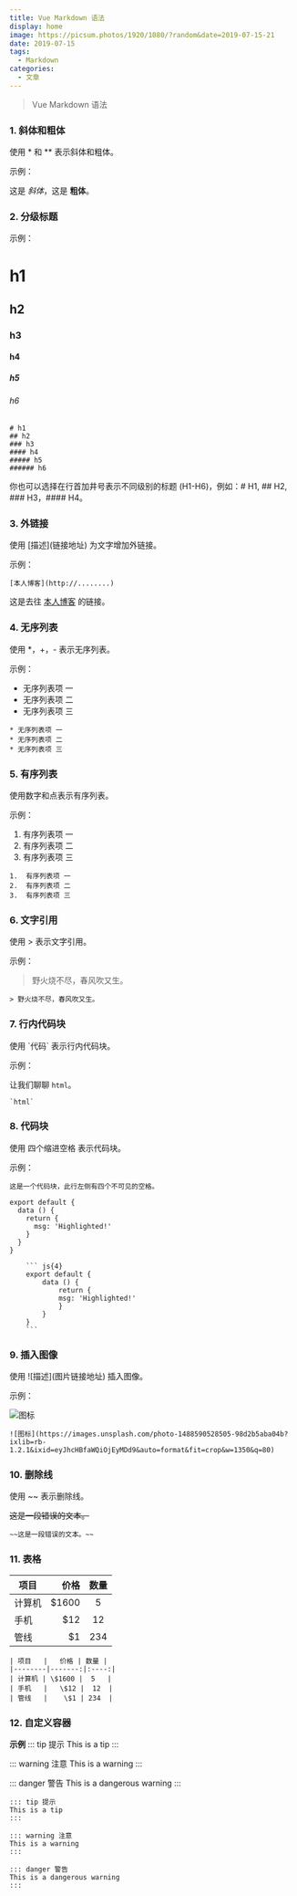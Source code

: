 ```yaml
---
title: Vue Markdown 语法
display: home
image: https://picsum.photos/1920/1080/?random&date=2019-07-15-21
date: 2019-07-15
tags: 
  - Markdown
categories:
  - 文章
--- 
```

> Vue Markdown 语法

### 1. 斜体和粗体

使用 \* 和 \*\* 表示斜体和粗体。

示例：

这是 _斜体_，这是 **粗体**。

### 2. 分级标题

示例：

# h1
## h2
### h3
#### h4
##### h5
###### h6

```
# h1
## h2
### h3
#### h4
##### h5
###### h6
```

你也可以选择在行首加井号表示不同级别的标题 (H1-H6)，例如：# H1, ## H2, ### H3，#### H4。

### 3. 外链接

使用 \[描述](链接地址) 为文字增加外链接。

示例：
```
[本人博客](http://........)
```
这是去往 [本人博客](/) 的链接。

### 4. 无序列表

使用 \*，+，- 表示无序列表。

示例：

* 无序列表项 一
* 无序列表项 二
* 无序列表项 三
```
* 无序列表项 一
* 无序列表项 二
* 无序列表项 三
```

### 5. 有序列表

使用数字和点表示有序列表。

示例：

1.  有序列表项 一
2.  有序列表项 二
3.  有序列表项 三
```
1.  有序列表项 一
2.  有序列表项 二
3.  有序列表项 三
```

### 6. 文字引用

使用 > 表示文字引用。

示例：

> 野火烧不尽，春风吹又生。

```
> 野火烧不尽，春风吹又生。
```

### 7. 行内代码块

使用 \`代码` 表示行内代码块。

示例：

让我们聊聊 `html`。
```
`html`
```

### 8. 代码块

使用 四个缩进空格 表示代码块。

示例：

    这是一个代码块，此行左侧有四个不可见的空格。

```js{4}
export default {
  data () {
    return {
      msg: 'Highlighted!'
    }
  }
}
```
```
    ``` js{4}
    export default {
        data () {
            return {
            msg: 'Highlighted!'
            }
        }
    }
    ```
```

### 9. 插入图像

使用 \!\[描述](图片链接地址) 插入图像。

示例：

![图标](https://images.unsplash.com/photo-1488590528505-98d2b5aba04b?ixlib=rb-1.2.1&ixid=eyJhcHBfaWQiOjEyMDd9&auto=format&fit=crop&w=1350&q=80)
```
![图标](https://images.unsplash.com/photo-1488590528505-98d2b5aba04b?ixlib=rb-1.2.1&ixid=eyJhcHBfaWQiOjEyMDd9&auto=format&fit=crop&w=1350&q=80)
```
### 10. 删除线

使用 ~~ 表示删除线。

~~这是一段错误的文本。~~
```
~~这是一段错误的文本。~~
```

### 11. 表格

| 项目   |   价格 | 数量 |
|--------|-------:|:----:|
| 计算机 | \$1600 |  5   |
| 手机   |   \$12 |  12  |
| 管线   |    \$1 | 234  |
```
| 项目   |   价格 | 数量 |
|--------|-------:|:----:|
| 计算机 | \$1600 |  5   |
| 手机   |   \$12 |  12  |
| 管线   |    \$1 | 234  |
```

### 12. 自定义容器

**示例**
::: tip 提示
This is a tip
:::

::: warning 注意
This is a warning
:::

::: danger 警告
This is a dangerous warning
:::

```
::: tip 提示
This is a tip
:::

::: warning 注意
This is a warning
:::

::: danger 警告
This is a dangerous warning
:::
```